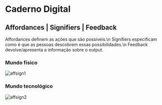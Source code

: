 # Caderno Digital

## Affordances | Signifiers | Feedback

Affordances definem as ações que são possíveis.\n
Signifiers especificam como é que as pessoas descobrem essas possibilidades.\n
Feedback devolve/apresenta a informação sobre o output.

### Mundo físico
![affsign1](https://miro.medium.com/max/1400/0*2h7UWJMznXXgkiVO)

### Mundo tecnológico
![affsign2](https://miro.medium.com/max/1400/0*kSj4afkV7s5A_Qsr)


